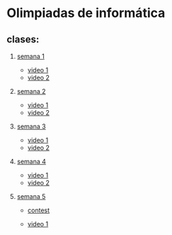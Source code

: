 # Olimpiadas de informática

## clases:

 1. [semana 1](https://peon-pasado.github.io/training/clases/semana-1)

    - [video 1](https://drive.google.com/file/d/1Qe1kNNLb2pSlrEY1Nf2CTAaqdVuH67fH/view?usp=sharing)
    - [video 2](https://drive.google.com/file/d/1njYqqW5KTEv2PbdQ6jtDCykV3gslP7uR/view?usp=sharing)

 2. [semana 2](https://peon-pasado.github.io/training/clases/semana-2)

    - [video 1](https://drive.google.com/file/d/1EItn7iQ34LZkRiX8u8lJWfxTHnRvZHwn/view?usp=sharing)
    - [video 2](https://drive.google.com/file/d/1EItn7iQ34LZkRiX8u8lJWfxTHnRvZHwn/view?usp=sharing)

 3. [semana 3](https://peon-pasado.github.io/training/clases/semana-3)

    - [video 1](https://drive.google.com/file/d/1owzvhzO-wGCTHVN4rSSRSku8fIsDsD-k/view?usp=sharing)
    - [video 2](https://drive.google.com/file/d/1NXFZZhHacmOQK1FCGDJ3oYxvW6N2QAzj/view?usp=sharing)
   
 4. [semana 4]()

    - [video 1](https://drive.google.com/file/d/1weIYCInzdquFe7e9kv1smCpnrDysNiwz/view?usp=sharing)
    - [video 2](https://drive.google.com/file/d/19Wf0AdLoQ-0-DPQLhCzxZaKbWx3vlBo9/view?usp=sharing)

 5. [semana 5]()

    - [contest](https://vjudge.net/contest/438386)

    - [video 1](https://drive.google.com/file/d/1Pd52FgQz08hTdl-XxAydaSnNu0WaMGM0/view?usp=sharing)